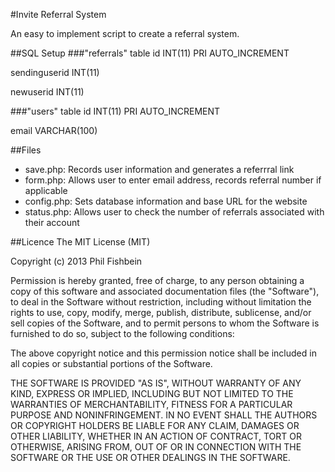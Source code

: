 #Invite Referral System

An easy to implement script to create a referral system.

##SQL Setup
###"referrals" table
id INT(11) PRI AUTO_INCREMENT

sendinguserid INT(11)

newuserid INT(11)

###"users" table
id INT(11) PRI AUTO_INCREMENT

email VARCHAR(100)

##Files
* save.php: Records user information and generates a referrral link
* form.php: Allows user to enter email address, records referral number if applicable
* config.php: Sets database information and base URL for the website
* status.php: Allows user to check the number of referrals associated with their account

##Licence
The MIT License (MIT)

Copyright (c) 2013 Phil Fishbein

Permission is hereby granted, free of charge, to any person obtaining a copy
of this software and associated documentation files (the "Software"), to deal
in the Software without restriction, including without limitation the rights
to use, copy, modify, merge, publish, distribute, sublicense, and/or sell
copies of the Software, and to permit persons to whom the Software is
furnished to do so, subject to the following conditions:

The above copyright notice and this permission notice shall be included in
all copies or substantial portions of the Software.

THE SOFTWARE IS PROVIDED "AS IS", WITHOUT WARRANTY OF ANY KIND, EXPRESS OR
IMPLIED, INCLUDING BUT NOT LIMITED TO THE WARRANTIES OF MERCHANTABILITY,
FITNESS FOR A PARTICULAR PURPOSE AND NONINFRINGEMENT. IN NO EVENT SHALL THE
AUTHORS OR COPYRIGHT HOLDERS BE LIABLE FOR ANY CLAIM, DAMAGES OR OTHER
LIABILITY, WHETHER IN AN ACTION OF CONTRACT, TORT OR OTHERWISE, ARISING FROM,
OUT OF OR IN CONNECTION WITH THE SOFTWARE OR THE USE OR OTHER DEALINGS IN
THE SOFTWARE.